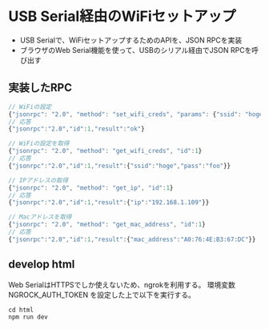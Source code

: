 # USB Serial経由のWiFiセットアップ

- USB Serialで、WiFiセットアップするためのAPIを、JSON RPCを実装
- ブラウザのWeb Serial機能を使って、USBのシリアル経由でJSON RPCを呼び出す

## 実装したRPC

```js
// WiFiの設定
{"jsonrpc": "2.0", "method": "set_wifi_creds", "params": {"ssid": "hoge", "pass": "foo"}, "id":1}
// 応答
{"jsonrpc":"2.0","id":1,"result":"ok"}

// WiFiの設定を取得
{"jsonrpc": "2.0", "method": "get_wifi_creds", "id":1}
// 応答
{"jsonrpc":"2.0","id":1,"result":{"ssid":"hoge","pass":"foo"}}

// IPアドレスの取得
{"jsonrpc": "2.0", "method": "get_ip", "id":1}
// 応答
{"jsonrpc":"2.0","id":1,"result":{"ip":"192.168.1.109"}}

// Macアドレスを取得
{"jsonrpc": "2.0", "method": "get_mac_address", "id":1}
// 応答
{"jsonrpc":"2.0","id":1,"result":{"mac_address":"A0:76:4E:B3:67:DC"}}
```

## develop html

Web SerialはHTTPSでしか使えないため、ngrokを利用する。
環境変数 NGROCK_AUTH_TOKEN を設定した上で以下を実行する。

```
cd html
npm run dev
```
